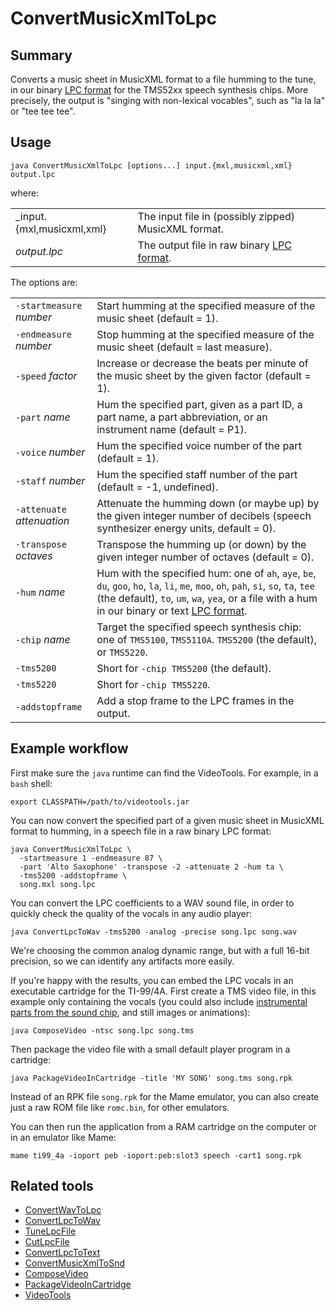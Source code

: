 # ConvertMusicXmlToLpc

## Summary

Converts a music sheet in MusicXML format to a file humming to the tune, in our
binary [LPC format](LpcFileFormat.md) for the TMS52xx speech synthesis chips.
More precisely, the output is "singing with non-lexical vocables", such as
"la la la" or "tee tee tee".

## Usage

    java ConvertMusicXmlToLpc [options...] input.{mxl,musicxml,xml} output.lpc

where:

|                           |                                                               |
|---------------------------|---------------------------------------------------------------|
| _input.{mxl,musicxml,xml} | The input file in (possibly zipped) MusicXML format.          |
| _output.lpc_              | The output file in raw binary [LPC format](LpcFileFormat.md). |

The options are:

|                            |                                                                                                                                                                                                                                                           |
|----------------------------|-----------------------------------------------------------------------------------------------------------------------------------------------------------------------------------------------------------------------------------------------------------|
| `-startmeasure` _number_   | Start humming at the specified measure of the music sheet (default = 1).                                                                                                                                                                                  |
| `-endmeasure` _number_     | Stop humming at the specified measure of the music sheet (default = last measure).                                                                                                                                                                        |
| `-speed` _factor_          | Increase or decrease the beats per minute of the music sheet by the given factor (default = 1).                                                                                                                                                           |
| `-part` _name_             | Hum the specified part, given as a part ID, a part name, a part abbreviation, or an instrument name (default = P1).                                                                                                                                       |
| `-voice` _number_          | Hum the specified voice number of the part (default = 1).                                                                                                                                                                                                 |
| `-staff` _number_          | Hum the specified staff number of the part (default = -1, undefined).                                                                                                                                                                                     |
| `-attenuate` _attenuation_ | Attenuate the humming down (or maybe up) by the given integer number of decibels (speech synthesizer energy units, default = 0).                                                                                                                          |
| `-transpose` _octaves_     | Transpose the humming up (or down) by the given integer number of octaves (default = 0).                                                                                                                                                                  |
| `-hum` _name_              | Hum with the specified hum: one of `ah`, `aye`, `be`, `du`, `goo`, `ho`, `la`, `li`, `me`, `moo`, `oh`, `pah`, `si`, `so`, `ta`, `tee` (the default), `to`, `um`, `wa`, `yea`, or a file with a hum in our binary or text [LPC format](LpcFileFormat.md). |
| `-chip` _name_             | Target the specified speech synthesis chip: one of `TMS5100`, `TMS5110A`. `TMS5200` (the default), or `TMS5220`.                                                                                                                                          |
| `-tms5200`                 | Short for `-chip TMS5200` (the default).                                                                                                                                                                                                                  |
| `-tms5220`                 | Short for `-chip TMS5220`.                                                                                                                                                                                                                                |
| `-addstopframe`            | Add a stop frame to the LPC frames in the output.                                                                                                                                                                                                         |

## Example workflow
               
First make sure the `java` runtime can find the VideoTools. For example, in a
`bash` shell:

    export CLASSPATH=/path/to/videotools.jar

You can now convert the specified part of a given music sheet in MusicXML
format to humming, in a speech file in a raw binary LPC format:

    java ConvertMusicXmlToLpc \
      -startmeasure 1 -endmeasure 87 \
      -part 'Alto Saxophone' -transpose -2 -attenuate 2 -hum ta \
      -tms5200 -addstopframe \
      song.mxl song.lpc
    
You can convert the LPC coefficients to a WAV sound file, in order to quickly
check the quality of the vocals in any audio player:

    java ConvertLpcToWav -tms5200 -analog -precise song.lpc song.wav
    
We're choosing the common analog dynamic range, but with a full 16-bit
precision, so we can identify any artifacts more easily.

If you're happy with the results, you can embed the LPC vocals in an executable
cartridge for the TI-99/4A. First create a TMS video file, in this example only
containing the vocals (you could also include [instrumental parts from the
sound chip](ConvertMusicXmlToSnd.md), and still images or animations):

    java ComposeVideo -ntsc song.lpc song.tms

Then package the video file with a small default player program in a cartridge:

    java PackageVideoInCartridge -title 'MY SONG' song.tms song.rpk
             
Instead of an RPK file `song.rpk` for the Mame emulator, you can also create
just a raw ROM file like `romc.bin`, for other emulators.

You can then run the application from a RAM cartridge on the computer or in an
emulator like Mame:

    mame ti99_4a -ioport peb -ioport:peb:slot3 speech -cart1 song.rpk 
    
## Related tools

* [ConvertWavToLpc](ConvertWavToLpc.md)
* [ConvertLpcToWav](ConvertLpcToWav.md)
* [TuneLpcFile](TuneLpcFile.md)
* [CutLpcFile](CutLpcFile.md)
* [ConvertLpcToText](ConvertLpcToText.md)
* [ConvertMusicXmlToSnd](ConvertMusicXmlToSnd.md)
* [ComposeVideo](ComposeVideo.md)
* [PackageVideoInCartridge](PackageVideoInCartridge.md)
* [VideoTools](../README.md)
